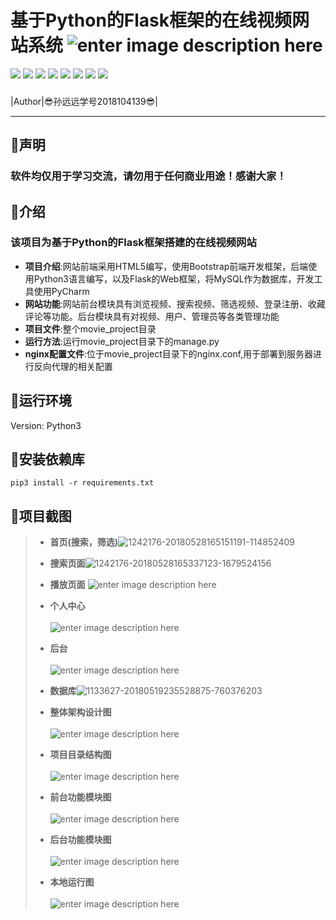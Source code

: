 基于Python的Flask框架的在线视频网站系统 ![enter image description here](Pic/logo.png)
===========================
![](https://img.shields.io/badge/Python-3.6.3-green.svg) ![](https://img.shields.io/badge/Flask-0.12.2-green.svg) ![](https://img.shields.io/badge/Flask_MySQLdb-0.2.0-green.svg) ![](https://img.shields.io/badge/Flask_SQLAlchemy-2.3.2-green.svg) ![](https://img.shields.io/badge/WTForms-2.1-green.svg) ![](https://img.shields.io/badge/Werkzeug-0.14.1-green.svg) ![](https://img.shields.io/badge/Flask_WTF-0.14.2-green.svg) ![](https://img.shields.io/badge/Flask_Script-2.0.6-green.svg)  
### 
|Author|:sunglasses:孙远远​ ​学号​2​0​18​1​0​4​1​3​9:sunglasses:|

****
## :dolphin:声明
### 软件均仅用于学习交流，请勿用于任何商业用途！感谢大家！
## :dolphin:介绍
### 该项目为基于Python的Flask框架搭建的在线视频网站
- **项目介绍**:网站前端采用HTML5编写，使用Bootstrap前端开发框架，后端使用Python3语言编写，以及Flask的Web框架，将MySQL作为数据库，开发工具使用PyCharm
- **网站功能**:网站前台模块具有浏览视频、搜索视频、筛选视频、登录注册、收藏评论等功能。后台模块具有对视频、用户、管理员等各类管理功能
- **项目文件**:整个movie_project目录
- **运行方法**:运行movie_project目录下的manage.py
- **nginx配置文件**:位于movie_project目录下的nginx.conf,用于部署到服务器进行反向代理的相关配置
## :dolphin:运行环境
Version: Python3
## :dolphin:安装依赖库
```
pip3 install -r requirements.txt
```
## :dolphin:项目截图
> - **首页(搜索，筛选)**![1242176-20180528165151191-114852409](pic\1242176-20180528165151191-114852409.png)
>
> - **搜索页面**![1242176-20180528165337123-1679524156](Pic\1242176-20180528165337123-1679524156.png)
> - **播放页面**
> ![enter image description here](Pic\1242176-20180528165418937-589612978.png)
> - **个人中心**<br><br>
> ![enter image description here](Pic\1242176-20180528165507402-1228378097.png)
> - **后台**<br><br>
> ![enter image description here](Pic\1242176-20180528165610991-617319902.png)
> - **数据库**![1133627-20180519235528875-760376203](Pic\1133627-20180519235528875-760376203.png)
> - **整体架构设计图**<br><br>
> ![enter image description here](Pic/website.png)
> - **项目目录结构图**<br><br>
> ![enter image description here](Pic/project_catolog.png)
> - **前台功能模块图**<br><br>
> ![enter image description here](Pic/home.png)
> - **后台功能模块图**<br><br>
> ![enter image description here](Pic/admin.png)
> - **本地运行图**<br><br>
> ![enter image description here](Pic/run.png)

> 
